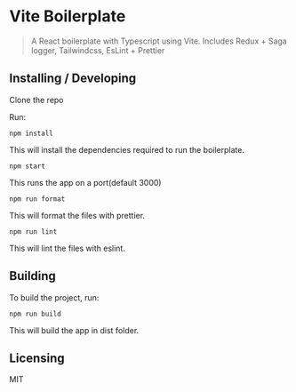 # Vite Boilerplate

> A React boilerplate with Typescript using Vite. Includes Redux + Saga logger, Tailwindcss, EsLint + Prettier

## Installing / Developing

Clone the repo

Run:

```shell
npm install
```

This will install the dependencies required to run the boilerplate.

```shell
npm start
```

This runs the app on a port(default 3000)

```shell
npm run format
```

This will format the files with prettier.

```shell
npm run lint
```

This will lint the files with eslint.

## Building

To build the project, run:

```shell
npm run build
```

This will build the app in dist folder.

## Licensing

MIT
